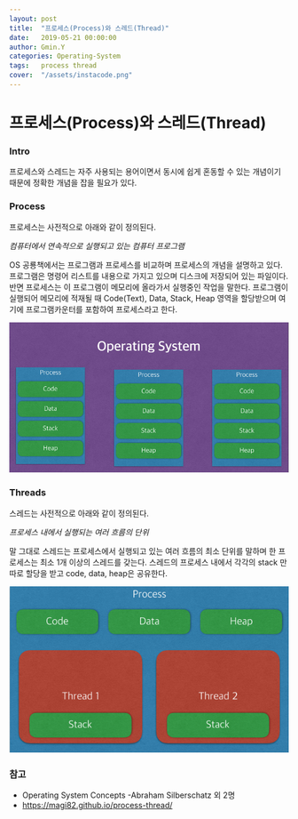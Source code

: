 ```yaml
---
layout: post
title:  "프로세스(Process)와 스레드(Thread)"
date:   2019-05-21 00:00:00
author: Gmin.Y
categories: Operating-System
tags:	process thread
cover:  "/assets/instacode.png"
---
```




# 프로세스(Process)와 스레드(Thread)

### Intro

프로세스와 스레드는 자주 사용되는 용어이면서 동시에 쉽게 혼동할 수 있는 개념이기 때문에 정확한 개념을 잡을 필요가 있다. 

### Process

프로세스는 사전적으로 아래와 같이 정의된다.

*컴퓨터에서 연속적으로 실행되고 있는 컴퓨터 프로그램*

OS 공룡책에서는 프로그램과 프로세스를 비교하며 프로세스의 개념을 설명하고 있다. 프로그램은 명령어 리스트를 내용으로 가지고 있으며 디스크에 저장되어 있는 파일이다. 반면 프로세스는 이 프로그램이 메모리에 올라가서 실행중인 작업을 말한다.  프로그램이 실행되어 메모리에 적재될 때 Code(Text), Data, Stack, Heap 영역을 할당받으며 여기에 프로그램카운터를 포함하여 프로세스라고 한다. 

![01](/images/01.png)

### Threads

스레드는 사전적으로 아래와 같이 정의된다.

*프로세스 내에서 실행되는 여러 흐름의 단위*

말 그대로 스레드는 프로세스에서 실행되고 있는 여러 흐름의 최소 단위를 말하며 한 프로세스는 최소 1개 이상의 스레드를 갖는다. 스레드의 프로세스 내에서 각각의 stack 만 따로 할당을 받고  code, data, heap은 공유한다.

![03](/images/03.png)



### 참고 

* Operating System Concepts -Abraham Silberschatz 외 2명
* https://magi82.github.io/process-thread/

